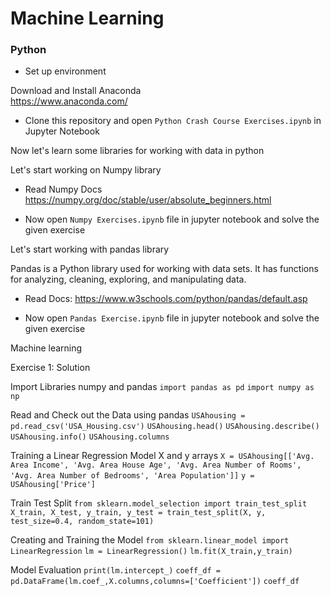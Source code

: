 # Machine Learning

### Python

+ Set up environment<br>

Download and Install Anaconda <br>https://www.anaconda.com/

+ Clone this repository and open `Python Crash Course Exercises.ipynb` in Jupyter Notebook

Now let's learn some libraries for working with data in python

Let's start working on Numpy library

+ Read Numpy Docs https://numpy.org/doc/stable/user/absolute_beginners.html

+ Now open `Numpy Exercises.ipynb` file in jupyter notebook and solve the given exercise

Let's start working with pandas library

Pandas is a Python library used for working with data sets. It has functions for analyzing, cleaning, exploring, and manipulating data.

+ Read Docs: https://www.w3schools.com/python/pandas/default.asp

+ Now open `Pandas Exercise.ipynb` file in jupyter notebook and solve the given exercise


Machine learning

Exercise 1: Solution

Import Libraries numpy and pandas
`import pandas as pd`
`import numpy as np`

Read and Check out the Data using pandas
`USAhousing = pd.read_csv('USA_Housing.csv')`
`USAhousing.head()`
`USAhousing.describe()`
`USAhousing.info()`
`USAhousing.columns`

Training a Linear Regression Model
X and y arrays
`X = USAhousing[['Avg. Area Income', 'Avg. Area House Age', 'Avg. Area Number of Rooms',
               'Avg. Area Number of Bedrooms', 'Area Population']]`
`y = USAhousing['Price']`

Train Test Split
`from sklearn.model_selection import train_test_split`
`X_train, X_test, y_train, y_test = train_test_split(X, y, test_size=0.4, random_state=101)`

Creating and Training the Model
`from sklearn.linear_model import LinearRegression`
`lm = LinearRegression()`
`lm.fit(X_train,y_train)`

Model Evaluation
`print(lm.intercept_)`
`coeff_df = pd.DataFrame(lm.coef_,X.columns,columns=['Coefficient'])`
`coeff_df`


